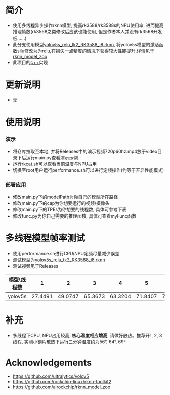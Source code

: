 # 简介
* 使用多线程异步操作rknn模型, 提高rk3588/rk3588s的NPU使用率, 进而提高推理帧数(rk3568之类修改后应该也能使用, 但是作者本人并没有rk3568开发板......)
* 此分支使用模型[yolov5s_relu_tk2_RK3588_i8.rknn](https://github.com/airockchip/rknn_model_zoo), 将yolov5s模型的激活函数silu修改为为relu,在损失一点精度的情况下获得较大性能提升,详情见于[rknn_model_zoo](https://github.com/airockchip/rknn_model_zoo/tree/main/models/CV/object_detection/yolo)
* 此项目的[c++](https://github.com/leafqycc/rknn-cpp-Multithreading)实现

# 更新说明
* 无


# 使用说明
### 演示
  * 将仓库拉取至本地, 并将Releases中的演示视频720p60hz.mp4放于video目录下后运行main.py查看演示示例
  * 运行rkcat.sh可以查看当前温度与NPU占用
  * 切换至root用户运行performance.sh可以进行定频操作(约等于开启性能模式)
### 部署应用
  * 修改main.py下的modelPath为你自己的模型所在路径
  * 修改main.py下的cap为你想要运行的视频/摄像头
  * 修改main.py下的TPEs为你想要的线程数, 具体可参考下表
  * 修改func.py为你自己需要的推理函数, 具体可查看myFunc函数

# 多线程模型帧率测试
* 使用performance.sh进行CPU/NPU定频尽量减少误差
* 测试模型为[yolov5s_relu_tk2_RK3588_i8.rknn](https://github.com/airockchip/rknn_model_zoo)
* 测试视频见于Releases

|  模型\线程数   | 1    |  2   | 3  |  4  | 5  | 6  |
|  ----  | ----    | ----  |  ----  | ----  | ----  | ----  |
| yolov5s  | 27.4491 | 49.0747 | 65.3673  | 63.3204 | 71.8407 | 72.0590 |

# 补充
* 多线程下CPU, NPU占用较高, **核心温度相应增高**, 请做好散热。推荐开1, 2, 3线程, 实测小铜片散热下运行三分钟温度约为56°, 64°, 69°

# Acknowledgements
* https://github.com/ultralytics/yolov5
* https://github.com/rockchip-linux/rknn-toolkit2
* https://github.com/airockchip/rknn_model_zoo